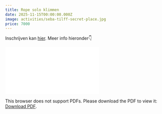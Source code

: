 ```yaml
---
title: Rope solo klimmen
date: 2025-11-15T00:00:00.000Z
image: activities/seba-tilff-secret-place.jpg
price: 7000
---
```


Inschrijven kan [hier](https://forms.gle/hw962UHMsAUNQJTx9). Meer info hieronder👇

<object data="activities/rope-solo-klimmen.docx.pdf" type="application/pdf" width=100% height=700>
    <embed src="activities/rope-solo-klimmen.docx.pdf">
        <p>This browser does not support PDFs. Please download the PDF to view it: <a href="activities/rope-solo-klimmen.docx.pdf">Download PDF</a>.</p>
    </embed>
</object>

